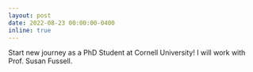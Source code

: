 ```yaml
---
layout: post
date: 2022-08-23 00:00:00-0400
inline: true
---
```


Start new journey as a PhD Student at Cornell University! I will work with Prof. Susan Fussell.
